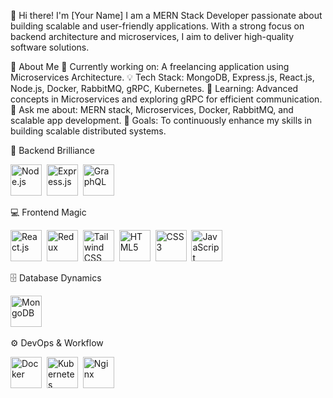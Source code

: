 👋 Hi there! I'm [Your Name]
I am a MERN Stack Developer passionate about building scalable and user-friendly applications. With a strong focus on backend architecture and microservices, I aim to deliver high-quality software solutions.

🚀 About Me
🔭 Currently working on: A freelancing application using Microservices Architecture.
💡 Tech Stack: MongoDB, Express.js, React.js, Node.js, Docker, RabbitMQ, gRPC, Kubernetes.
🌱 Learning: Advanced concepts in Microservices and exploring gRPC for efficient communication.
💬 Ask me about: MERN stack, Microservices, Docker, RabbitMQ, and scalable app development.
🎯 Goals: To continuously enhance my skills in building scalable distributed systems.

🔗 Backend Brilliance
<div> <img src="https://cdn.jsdelivr.net/gh/devicons/devicon/icons/nodejs/nodejs-original-wordmark.svg" title="Node.js" alt="Node.js" width="50" height="50"/>&nbsp; <img src="https://cdn.jsdelivr.net/gh/devicons/devicon/icons/express/express-original-wordmark.svg" title="Express.js" alt="Express.js" width="50" height="50"/>&nbsp; <img src="https://cdn.jsdelivr.net/gh/devicons/devicon/icons/graphql/graphql-plain-wordmark.svg" title="GraphQL" alt="GraphQL" width="50" height="50"/>&nbsp; </div>


💻 Frontend Magic
<div> <img src="https://cdn.jsdelivr.net/gh/devicons/devicon/icons/react/react-original-wordmark.svg" title="React.js" alt="React.js" width="50" height="50"/>&nbsp; <img src="https://cdn.jsdelivr.net/gh/devicons/devicon/icons/redux/redux-original.svg" title="Redux" alt="Redux" width="50" height="50"/>&nbsp; <img src="https://cdn.jsdelivr.net/gh/devicons/devicon/icons/tailwindcss/tailwindcss-plain.svg" title="Tailwind CSS" alt="Tailwind CSS" width="50" height="50"/>&nbsp; <img src="https://cdn.jsdelivr.net/gh/devicons/devicon/icons/html5/html5-original.svg" title="HTML5" alt="HTML5" width="50" height="50"/>&nbsp; <img src="https://cdn.jsdelivr.net/gh/devicons/devicon/icons/css3/css3-original.svg" title="CSS3" alt="CSS3" width="50" height="50"/>&nbsp; <img src="https://cdn.jsdelivr.net/gh/devicons/devicon/icons/javascript/javascript-original.svg" title="JavaScript" alt="JavaScript" width="50" height="50"/>&nbsp; </div>

🗄️ Database Dynamics
<div> <img src="https://cdn.jsdelivr.net/gh/devicons/devicon/icons/mongodb/mongodb-original-wordmark.svg" title="MongoDB" alt="MongoDB" width="50" height="50"/>&nbsp; </div>

⚙️ DevOps & Workflow
<div> <img src="https://cdn.jsdelivr.net/gh/devicons/devicon/icons/docker/docker-original-wordmark.svg" title="Docker" alt="Docker" width="50" height="50"/>&nbsp; <img src="https://cdn.jsdelivr.net/gh/devicons/devicon/icons/kubernetes/kubernetes-plain-wordmark.svg" title="Kubernetes" alt="Kubernetes" width="50" height="50"/>&nbsp; <img src="https://cdn.jsdelivr.net/gh/devicons/devicon/icons/nginx/nginx-original.svg" title="Nginx" alt="Nginx" width="50" height="50"/>&nbsp; </div>
